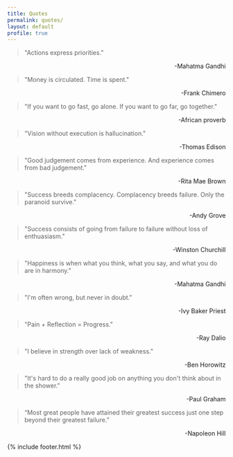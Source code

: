 ```yaml
---
title: Quotes
permalink: quotes/
layout: default
profile: true
---
```


>"Actions express priorities."

<p style="text-align: right;">-Mahatma Gandhi</p>

>"Money is circulated. Time is spent."

<p style="text-align: right;">-Frank Chimero</p>

>"If you want to go fast, go alone. If you want to go far, go together."

<p style="text-align: right;">-African proverb</p>

>"Vision without execution is hallucination."

<p style="text-align: right;">-Thomas Edison</p>

>"Good judgement comes from experience. And experience comes from bad judgement."

<p style="text-align: right;">-Rita Mae Brown</p> 

>"Success breeds complacency. Complacency breeds failure. Only the paranoid survive."

<p style="text-align: right;">-Andy Grove</p>

>"Success consists of going from failure to failure without loss of enthuasiasm."

<p style="text-align: right;">-Winston Churchill</p>

>"Happiness is when what you think, what you say, and what you do are in harmony."

<p style="text-align: right;">-Mahatma Gandhi</p> 

>"I'm often wrong, but never in doubt."  

<p style="text-align: right;">-Ivy Baker Priest</p>

>"Pain + Reflection = Progress."

<p style="text-align: right;">-Ray Dalio</p>

>"I believe in strength over lack of weakness."

<p style="text-align: right;">-Ben Horowitz</p> 

>"It's hard to do a really good job on anything you don't think about in the shower."

<p style="text-align: right;">-Paul Graham</p>

>“Most great people have attained their greatest success just one step beyond their greatest failure.” 

<p style="text-align: right;">-Napoleon Hill</p>

{% include footer.html %}

